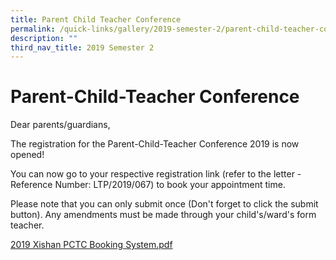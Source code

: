 ```yaml
---
title: Parent Child Teacher Conference
permalink: /quick-links/gallery/2019-semester-2/parent-child-teacher-conference
description: ""
third_nav_title: 2019 Semester 2
---
```

# **Parent-Child-Teacher Conference**

Dear parents/guardians,

The registration for the Parent-Child-Teacher Conference 2019 is now opened!

You can now go to your respective registration link (refer to the letter - Reference Number: LTP/2019/067) to book your appointment time.

Please note that you can only submit once (Don't forget to click the submit button). Any amendments must be made through your child's/ward's form teacher.

[2019 Xishan PCTC Booking System.pdf](/files/2019%20Xishan%20PCTC%20Booking%20System.pdf)